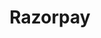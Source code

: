 ---
layout: default
sitemap: false
permalink: /razorpay/
title: Razorpay
redirect_to:  https://razorpay.com/payment-button/pl_HEyu1QVEYSZSab/view/?utm_source=payment_button&utm_medium=button&utm_campaign=payment_button
---